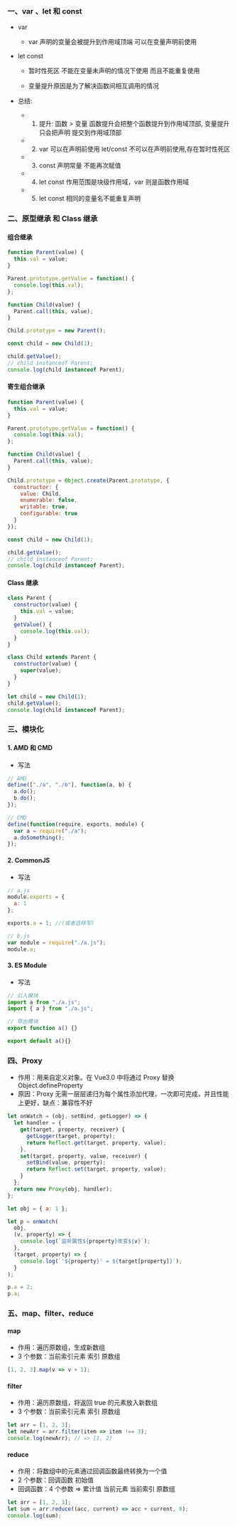 ### 一、var 、let 和 const

- var

  - var 声明的变量会被提升到作用域顶端 可以在变量声明前使用

- let const

  - 暂时性死区 不能在变量未声明的情况下使用 而且不能重复使用

  - 变量提升原因是为了解决函数间相互调用的情况

- 总结:
  - 1.  提升: 函数 > 变量 函数提升会把整个函数提升到作用域顶部, 变量提升只会把声明
        提交到作用域顶部
  - 2. var 可以在声明前使用 let/const 不可以在声明前使用,存在暂时性死区
  - 3. const 声明常量 不能再次赋值
  - 4. let const 作用范围是块级作用域，var 则是函数作用域
  - 5. let const 相同的变量名不能重复声明

### 二、原型继承 和 Class 继承

#### 组合继承

```javascript
function Parent(value) {
  this.val = value;
}

Parent.prototype.getValue = function() {
  console.log(this.val);
};

function Child(value) {
  Parent.call(this, value);
}

Child.prototype = new Parent();

const child = new Child(1);

child.getValue();
// child instanceof Parent;
console.log(child instanceof Parent);
```

#### 寄生组合继承

```javascript
function Parent(value) {
  this.val = value;
}

Parent.prototype.getValue = function() {
  console.log(this.val);
};

function Child(value) {
  Parent.call(this, value);
}

Child.prototype = Object.create(Parent.prototype, {
  constructor: {
    value: Child,
    enumerable: false,
    writable: true,
    configurable: true
  }
});

const child = new Child(1);

child.getValue();
// child instanceof Parent;
console.log(child instanceof Parent);
```

#### Class 继承

```javascript
class Parent {
  constructor(value) {
    this.val = value;
  }
  getValue() {
    console.log(this.val);
  }
}

class Child extends Parent {
  constructor(value) {
    super(value);
  }
}

let child = new Child(1);
child.getValue();
console.log(child instanceof Parent);
```

### 三、模块化

#### 1. AMD 和 CMD

- 写法

```javascript
// AMD
define(["./a", "./b"], function(a, b) {
  a.do();
  b.do();
});

// CMD
define(function(require, exports, module) {
  var a = require("./a");
  a.doSomething();
});
```

#### 2. CommonJS

- 写法

```javascript
// a.js
module.exports = {
  a: 1
};

exports.a = 1; //(或者这样写)

// b.js
var module = require("./a.js");
module.a;
```

#### 3. ES Module

- 写法

```javascript
// 引入模块
import a from "./a.js";
import { a } from "./a.js";

// 导出模块
export function a() {}

export default a(){}
```

### 四、Proxy

- 作用：用来自定义对象。在 Vue3.0 中将通过 Proxy 替换 Object.defineProperty
- 原因：Proxy 无需一层层递归为每个属性添加代理，一次即可完成，并且性能上更好，缺点：兼容性不好

```javascript
let onWatch = (obj, setBind, getLogger) => {
  let handler = {
    get(target, property, receiver) {
      getLogger(target, property);
      return Reflect.get(target, property, value);
    },
    set(target, property, value, receiver) {
      setBind(value, property);
      return Reflect.set(target, property, value);
    }
  };
  return new Proxy(obj, handler);
};

let obj = { a: 1 };

let p = onWatch(
  obj,
  (v, property) => {
    console.log(`监听属性${property}改变${v}`);
  },
  (target, property) => {
    console.log(`'${property}' = ${target[property]}`);
  }
);

p.a = 2;
p.a;
```

### 五、map、filter、reduce

#### map

- 作用：遍历原数组，生成新数组
- 3 个参数：当前索引元素 索引 原数组

```javascript
[1, 2, 3].map(v => v + 1);
```

#### filter

- 作用：遍历原数组，将返回 true 的元素放入新数组
- 3 个参数：当前索引元素 索引 原数组

```javascript
let arr = [1, 2, 3];
let newArr = arr.filter(item => item !== 3);
console.log(newArr); // => [1, 2]
```

#### reduce

- 作用：将数组中的元素通过回调函数最终转换为一个值
- 2 个参数：回调函数 初始值
- 回调函数：4 个参数 => 累计值 当前元素 当前索引 原数组

```javascript
let arr = [1, 2, 3];
let sum = arr.reduce((acc, current) => acc + current, 0);
console.log(sum);
```
